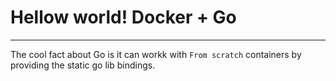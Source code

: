 
# Hellow world! Docker + Go
---

The cool fact about Go is it can workk with `From scratch` containers by providing the static go lib bindings.
